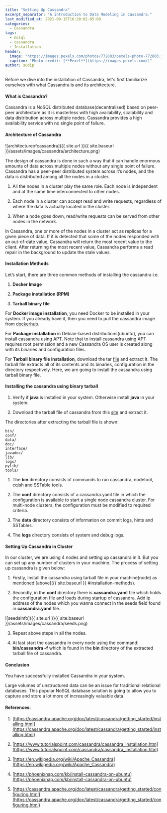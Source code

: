 ```yaml
---
title: "Setting Up Cassandra"
excerpt_separator: "A introduction to Data Modeling in Cassandra."
last_modified_at: 2021-09-15T16:20:02-05:00
categories:
  - Cassandra
tags:
  - nosql
  - cassandra
  - Installation
header:
  image: "https://images.pexels.com/photos/772803/pexels-photo-772803.jpeg?auto=compress&cs=tinysrgb&dpr=2&h=750&w=1260"
  caption: "Photo credit: [**Pexel**](https://images.pexels.com/)"
author: sudip
---
```


Before we dive into the installation of Cassandra, let's first familiarize ourselves with what Cassandra is and its architecture. 

#### What is Cassandra?
Cassandra is a NoSQL distributed database(decentralised) based on peer-peer architecture as it is masterless with high availability,
 scalability and data distribution across multiple nodes. Cassandra provides a high availability service with no single point of failure.

#### Architecture of Cassandra
![architectureofcassandra]({{ site.url }}{{ site.baseurl }}/assets/images/cassandra/architecture.png)

The design of cassandra is done in such a way that it can handle enormous amounts of data across multiple nodes without any single point of failure. Cassandra
has a peer-peer distributed system across it’s nodes, and the data is distributed among all the nodes in a cluster.

1) All the nodes in a cluster play the same role. Each node is independent and at the same time interconnected to other nodes.

2) Each node in a cluster can accept read and write requests, regardless of where the data is actually located in the cluster.

3) When a node goes down, read/write requests can be served from other nodes in the network.

In Cassandra, one or more of the nodes in a cluster act as replicas for a given piece of data. If it is detected that some of the nodes
responded with an out-of-date value, Cassandra will return the most recent value to the client. After returning the most recent value,
Cassandra performs a read repair in the background to update the stale values. 

#### Installation Methods

Let’s start, there are three common methods of installing the cassandra i.e.

1) **Docker Image**

2) **Package installation (RPM)**

3) **Tarball binary file**

For **Docker image installation**, you need Docker to be installed in your system. If you already have it, then you need to pull the cassandra
image from [dockerhub](https://cassandra.apache.org/doc/latest/cassandra/getting_started/installing.html#installing-the-docker-image).
 
For **Package installation** in  Debian-based distributions(ubuntu), you can install cassandra using [APT](https://cassandra.apache.org/doc/latest/cassandra/getting_started/installing.html#installing-the-debian-packages). Note that to install cassandra using
APT requires root permission and a new Cassandra OS user is created along with its binaries and configuration files.

For **Tarball binary file installation**, download the tar [file](https://cassandra.apache.org/doc/latest/cassandra/getting_started/installing.html#installing-the-binary-tarball) and extract it. The tarball file extracts all of its contents and its binaries,
configuration in the directory respectively. Here, we are going to install the cassandra using tarball binary file.

#### Installing the cassandra using binary tarball

1) Verify if **java** is installed in your system. Otherwise install **java** in your system.

2) Download the tarball file of cassandra from this [site](https://cassandra.apache.org/doc/latest/cassandra/getting_started/installing.html#installing-the-binary-tarball) and extract it.

The directories after extracting the tarball file is shown:
```
bin/
conf/	
data/		
doc/
interface/
javadoc/
lib/
logs/		
pylib/
tools/
```
1) The **bin** directory consists of commands to run cassandra, nodetool, cqlsh and SSTable tools.

2) The **conf** directory consists of a cassandra.yaml file in which the configuration is available to start a single node cassandra cluster.
   For multi-node clusters, the configuration must be modified to required criteria. 

3) The **data** directory consists of information on commit logs, hints and SSTables.

4) The **logs** directory consists of system and debug logs.

#### Setting Up Cassandra in Cluster 

In our cluster, we are using 4 nodes and setting up cassandra in it. But you can set up any number of clusters in your machine.
 The process of setting up cassandra is given below:

1) Firstly, Install the cassandra using tarball file in your machine(node) as mentioned [above]({{ site.baseurl }} #installation-methods).

2) Secondly, in the **conf** directory there is **cassandra.yaml** file which holds the configuration file and loads during startup of cassandra.
    Add ip address of the nodes which you wanna connect in the seeds field found in **cassandra.yaml** file.

![seedsInfo]({{ site.url }}{{ site.baseurl }}/assets/images/cassandra/seeds.png)

3) Repeat above steps in all the nodes.

4) At last start the cassandra in every node using the command:
   **bin/cassandra -f**   which is found in the **bin** directory of the extracted tarball file of cassandra.

#### Conclusion

You have successfully installed Cassandra in your system.

Large volumes of unstructured data can be an issue for traditional relational databases. This popular NoSQL database solution is going to
allow you to capture and store a lot more of increasingly valuable data.

#### References:

1. [https://cassandra.apache.org/doc/latest/cassandra/getting_started/installing.html](https://cassandra.apache.org/doc/latest/cassandra/getting_started/installing.html)

2. [https://www.tutorialspoint.com/cassandra/cassandra_installation.htm](https://www.tutorialspoint.com/cassandra/cassandra_installation.htm)

3. [https://en.wikipedia.org/wiki/Apache_Cassandra](https://en.wikipedia.org/wiki/Apache_Cassandra)

4. [https://phoenixnap.com/kb/install-cassandra-on-ubuntu](https://phoenixnap.com/kb/install-cassandra-on-ubuntu)

5. [https://cassandra.apache.org/doc/latest/cassandra/getting_started/configuring.html](https://cassandra.apache.org/doc/latest/cassandra/getting_started/configuring.html)

